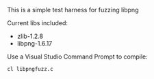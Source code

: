 This is a simple test harness for fuzzing libpng

Current libs included:

- zlib-1.2.8
- libpng-1.6.17

Use a Visual Studio Command Prompt to compile:  
```
cl libpngfuzz.c
```
